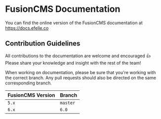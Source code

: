 # FusionCMS Documentation
You can find the online version of the FusionCMS documentation at https://docs.efelle.co

## Contribution Guidelines
All contributions to the documentation are welcome and encouraged :+1: Please share your knowledge and insight with the rest of the team!

When working on documentation, please be sure that you're working with the correct branch. Any pull requests should also be directed on the same corresponding branch.

| FusionCMS Version | Branch |
|-------------------|--------|
| `5.x` | `master` |
| `6.x` | `6.0` |